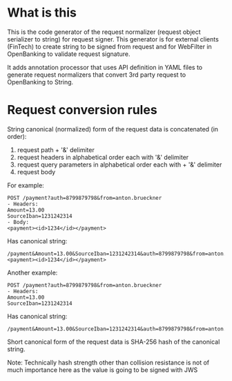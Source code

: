 # What is this
 
This is the code generator of the request normalizer (request object serializer to string) for request signer. 
This generator is for external clients (FinTech) to create string to be signed from request and for WebFilter 
in OpenBanking to validate request signature.

It adds annotation processor that uses API definition in YAML files to generate request normalizers that convert 3rd
party request to OpenBanking to String.

# Request conversion rules

String canonical (normalized) form of the request data is concatenated (in order):
1. request path + '&' delimiter
1. request headers in alphabetical order each with '&' delimiter
1. request query parameters in alphabetical order each with + '&' delimiter
1. request body

For example:
```
POST /payment?auth=8799879798&from=anton.brueckner
- Headers:
Amount=13.00
SourceIban=1231242314
- Body:
<payment><id>1234</id></payment>
```

Has canonical string:
```
/payment&Amount=13.00&SourceIban=1231242314&auth=8799879798&from=anton.brueckner&body=<payment><id>1234</id></payment>
```

Another example:
```
POST /payment?auth=8799879798&from=anton.brueckner
- Headers:
Amount=13.00
SourceIban=1231242314
```

Has canonical string:
```
/payment&Amount=13.00&SourceIban=1231242314&auth=8799879798&from=anton.brueckner&
```

Short canonical form of the request data is SHA-256 hash of the canonical string.

Note: Technically hash strength other than collision resistance is not of much importance here as the value
is going to be signed with JWS  